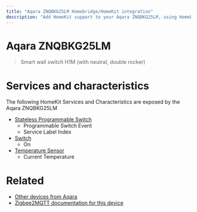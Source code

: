 ```yaml
---
title: "Aqara ZNQBKG25LM Homebridge/HomeKit integration"
description: "Add HomeKit support to your Aqara ZNQBKG25LM, using Homebridge, Zigbee2MQTT and homebridge-z2m."
---
```

<!---
This file has been GENERATED using src/docgen/docgen.ts
DO NOT EDIT THIS FILE MANUALLY!
-->
# Aqara ZNQBKG25LM
> Smart wall switch H1M (with neutral, double rocker)


# Services and characteristics
The following HomeKit Services and Characteristics are exposed by
the Aqara ZNQBKG25LM

* [Stateless Programmable Switch](../../action.md)
  * Programmable Switch Event
  * Service Label Index
* [Switch](../../switch.md)
  * On
* [Temperature Sensor](../../sensors.md)
  * Current Temperature


# Related
* [Other devices from Aqara](../index.md#aqara)
* [Zigbee2MQTT documentation for this device](https://www.zigbee2mqtt.io/devices/ZNQBKG25LM.html)